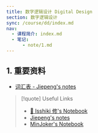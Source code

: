 ```yaml
---
title: 数字逻辑设计 Digital Design
section: 数字逻辑设计
sync: /course/dd/index.md
nav:
  - 课程简介: index.md
  - 笔记:
      - note/1.md
---
```


## 1. 重要资料

- [词汇表 - Jiepeng's notes](https://note.jiepeng.tech/CS/DigitalDesign/glossary/)

> [!quote] Useful Links
>
> - [💖 Isshiki 修's Notebook](https://note.isshikih.top/cour_note/D2QD_DigitalDesign/)
> - [Jiepeng's notes](https://note.jiepeng.tech/CS/DigitalDesign/)
> - [MinJoker's Notebook](https://note.minjoker.top/cs/system/digital_logic/)
